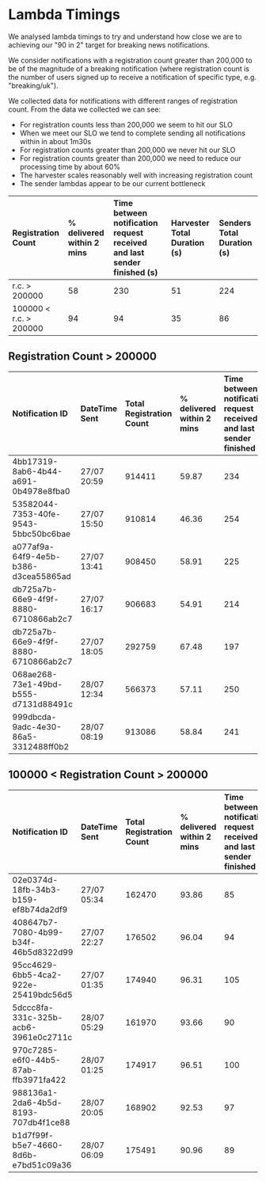 # Lambda Timings

We analysed lambda timings to try and understand how close we are to achieving our "90 in 2" target for breaking news notifications.

We consider notifications with a registration count greater than 200,000 to be of the magnitude of a breaking notification (where registration count is the number of users signed up to receive a notification of specific type, e.g. "breaking/uk").

We collected data for notifications with different ranges of registration count. From the data we collected we can see:
- For registration counts less than 200,000 we seem to hit our SLO
- When we meet our SLO we tend to complete sending all notifications within in about 1m30s
- For registration counts greater than 200,000 we never hit our SLO
- For registration counts greater than 200,000 we need to reduce our processing time by about 60%
- The harvester scales reasonably well with increasing registration count
- The sender lambdas appear to be our current bottleneck

| Registration Count     | % delivered within 2 mins | Time between notification request received and last sender finished (s) | Harvester Total Duration (s) | Senders Total Duration (s) |
|:-----------------------|:--------------------------|:------------------------------------------------------------------------|:-----------------------------|:---------------------------|
| r.c. > 200000          | 58                        | 230                                                                     | 51                           | 224                        |
| 100000 < r.c. > 200000 | 94                        | 94                                                                      | 35                           | 86                         |


## Registration Count > 200000

| Notification ID                      | DateTime Sent | Total Registration Count | % delivered within 2 mins | Time between notification request received and last sender finished (s) | Harvester Total Duration (s) | Senders Total Duration (s) |
|:-------------------------------------|:--------------|:-------------------------|:--------------------------|:------------------------------------------------------------------------|:-----------------------------|:---------------------------|
| 4bb17319-8ab6-4b44-a691-0b4978e8fba0 | 27/07 20:59   | 914411                   | 59.87                     | 234                                                                     | 38                           | 233                        |
| 53582044-7353-40fe-9543-5bbc50bc6bae | 27/07 15:50   | 910814                   | 46.36                     | 254                                                                     | 63                           | 245                        |
| a077af9a-64f9-4e5b-b386-d3cea55865ad | 27/07 13:41   | 908450                   | 58.91                     | 225                                                                     | 53                           | 234                        |
| db725a7b-66e9-4f9f-8880-6710866ab2c7 | 27/07 16:17   | 906683                   | 54.91                     | 214                                                                     | 42                           | 213                        |
| db725a7b-66e9-4f9f-8880-6710866ab2c7 | 27/07 18:05   | 292759                   | 67.48                     | 197                                                                     | 44                           | 196                        |
| 068ae268-73e1-49bd-b555-d7131d88491c | 28/07 12:34   | 566373                   | 57.11                     | 250                                                                     | 57                           | 207                        |
| 999dbcda-9adc-4e30-86a5-3312488ff0b2 | 28/07 08:19   | 913086                   | 58.84                     | 241                                                                     | 59                           | 240                        |

## 100000 < Registration Count > 200000

| Notification ID                      | DateTime Sent | Total Registration Count | % delivered within 2 mins | Time between notification request received and last sender finished (s) | Harvester Total Duration (s) | Senders Total Duration (s) |
|:-------------------------------------|:--------------|:-------------------------|:--------------------------|:------------------------------------------------------------------------|:-----------------------------|:---------------------------|
| 02e0374d-18fb-34b3-b159-ef8b74da2df9 | 27/07 05:34   | 162470                   | 93.86                     | 85                                                                      | 36                           | 70                         |
| 408647b7-7080-4b99-b34f-46b5d8322d99 | 27/07 22:27   | 176502                   | 96.04                     | 94                                                                      | 38                           | 93                         |
| 95cc4629-6bb5-4ca2-922e-25419bdc56d5 | 27/07 01:35   | 174940                   | 96.31                     | 105                                                                     | 31                           | 93                         |
| 5dccc8fa-331c-325b-acb6-3961e0c2711c | 28/07 05:29   | 161970                   | 93.66                     | 90                                                                      | 33                           | 76                         |
| 970c7285-e6f0-44b5-87ab-ffb3971fa422 | 28/07 01:25   | 174917                   | 96.51                     | 100                                                                     | 47                           | 85                         |
| 988136a1-2da6-4b5d-8193-707db4f1ce88 | 28/07 20:05   | 168902                   | 92.53                     | 97                                                                      | 32                           | 95                         |
| b1d7f99f-b5e7-4660-8d6b-e7bd51c09a36 | 28/07 06:09   | 175491                   | 90.96                     | 89                                                                      | 28                           | 87                         |
